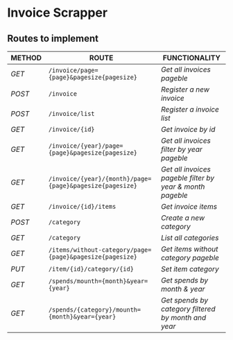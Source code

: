 # Invoice Scrapper

## Routes to implement

| METHOD | ROUTE | FUNCTIONALITY |
| ------- | ----- | ------------- |
| *GET* | ```/invoice/page={page}&pagesize{pagesize}``` | _Get all invoices pageble_ |
| *POST* | ```/invoice``` | _Register a new invoice_ |
| *POST* | ```/invoice/list``` | _Register a invoice list_ |
| *GET* | ```/invoice/{id}``` | _Get invoice by id_ |
| *GET* | ```/invoice/{year}/page={page}&pagesize{pagesize}``` | _Get all invoices filter by year pageble_ |
| *GET* |  ```/invoice/{year}/{month}/page={page}&pagesize{pagesize}``` | _Get all invoices pageble filter by year & month pageble_ |
| *GET* | ```/invoice/{id}/items``` | _Get invoice items_ |
| *POST* | ```/category``` | _Create a new category_ |
| *GET* | ```/category``` | _List all categories_ |
| *GET* | ```/items/without-category/page={page}&pagesize{pagesize}```| _Get items without category pageble_ |
| *PUT* | ```/item/{id}/category/{id}``` | _Set item category_ |
| *GET* | ```/spends/mounth={month}&year={year}``` | _Get spends by month &  year_ |
| *GET* | ```/spends/{category}/mounth={month}&year={year}``` | _Get spends by category filtered by month and year_ |
